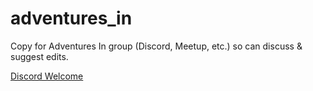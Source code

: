 # adventures_in

Copy for Adventures In group (Discord, Meetup, etc.) so can discuss & suggest edits.

[Discord Welcome](./discord_welcome.md)
